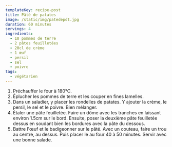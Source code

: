 ```yaml
---
templateKey: recipe-post
title: Pâté de patates
image: /static/img/patedepdt.jpg
duration: 60 minutes
servings: 4
ingredients:
  - 10 pommes de terre
  - 2 pâtes feuilletées
  - 20cl de crème
  - 1 œuf
  - persil
  - sel
  - poivre
tags:
  - végétarien
---
```

1. Préchauffer le four à 180°C.
2. Éplucher les pommes de terre et les couper en fines lamelles.
3. Dans un saladier, y placer les rondelles de patates. Y ajouter la crème, le persil, le sel et le poivre. Bien mélanger. 
4. Étaler une pâte feuilletée. Faire un dôme avec les tranches en laissant environ 1.5cm sur le bord. Ensuite, poser la deuxième pâte feuilletée dessus en soudant bien les bordures avec la pâte du dessous. 
5. Battre l'œuf et le badigeonner sur le pâté. Avec un couteau, faire un trou au centre, au dessus. Puis placer le au four 40 à 50 minutes. Servir avec une bonne salade.